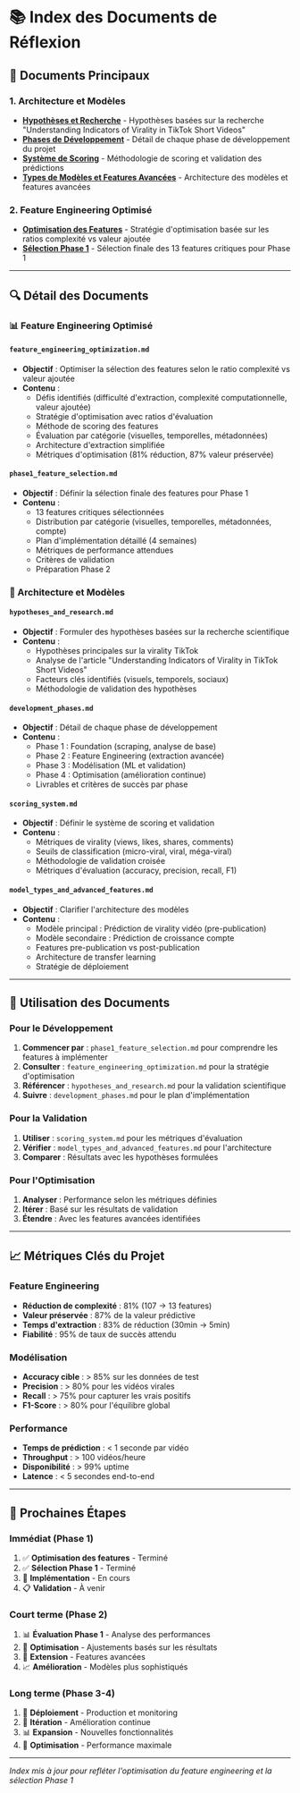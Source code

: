 # 📚 Index des Documents de Réflexion

## 🎯 **Documents Principaux**

### **1. Architecture et Modèles**

- [**Hypothèses et Recherche**](hypotheses_and_research.md) - Hypothèses basées sur la recherche "Understanding Indicators of Virality in TikTok Short Videos"
- [**Phases de Développement**](development_phases.md) - Détail de chaque phase de développement du projet
- [**Système de Scoring**](scoring_system.md) - Méthodologie de scoring et validation des prédictions
- [**Types de Modèles et Features Avancées**](model_types_and_advanced_features.md) - Architecture des modèles et features avancées

### **2. Feature Engineering Optimisé**

- [**Optimisation des Features**](feature_engineering_optimization.md) - Stratégie d'optimisation basée sur les ratios complexité vs valeur ajoutée
- [**Sélection Phase 1**](phase1_feature_selection.md) - Sélection finale des 13 features critiques pour Phase 1

---

## 🔍 **Détail des Documents**

### **📊 Feature Engineering Optimisé**

#### **`feature_engineering_optimization.md`**

- **Objectif** : Optimiser la sélection des features selon le ratio complexité vs valeur ajoutée
- **Contenu** :
  - Défis identifiés (difficulté d'extraction, complexité computationnelle, valeur ajoutée)
  - Stratégie d'optimisation avec ratios d'évaluation
  - Méthode de scoring des features
  - Évaluation par catégorie (visuelles, temporelles, métadonnées)
  - Architecture d'extraction simplifiée
  - Métriques d'optimisation (81% réduction, 87% valeur préservée)

#### **`phase1_feature_selection.md`**

- **Objectif** : Définir la sélection finale des features pour Phase 1
- **Contenu** :
  - 13 features critiques sélectionnées
  - Distribution par catégorie (visuelles, temporelles, métadonnées, compte)
  - Plan d'implémentation détaillé (4 semaines)
  - Métriques de performance attendues
  - Critères de validation
  - Préparation Phase 2

### **🧠 Architecture et Modèles**

#### **`hypotheses_and_research.md`**

- **Objectif** : Formuler des hypothèses basées sur la recherche scientifique
- **Contenu** :
  - Hypothèses principales sur la virality TikTok
  - Analyse de l'article "Understanding Indicators of Virality in TikTok Short Videos"
  - Facteurs clés identifiés (visuels, temporels, sociaux)
  - Méthodologie de validation des hypothèses

#### **`development_phases.md`**

- **Objectif** : Détail de chaque phase de développement
- **Contenu** :
  - Phase 1 : Foundation (scraping, analyse de base)
  - Phase 2 : Feature Engineering (extraction avancée)
  - Phase 3 : Modélisation (ML et validation)
  - Phase 4 : Optimisation (amélioration continue)
  - Livrables et critères de succès par phase

#### **`scoring_system.md`**

- **Objectif** : Définir le système de scoring et validation
- **Contenu** :
  - Métriques de virality (views, likes, shares, comments)
  - Seuils de classification (micro-viral, viral, méga-viral)
  - Méthodologie de validation croisée
  - Métriques d'évaluation (accuracy, precision, recall, F1)

#### **`model_types_and_advanced_features.md`**

- **Objectif** : Clarifier l'architecture des modèles
- **Contenu** :
  - Modèle principal : Prédiction de virality vidéo (pre-publication)
  - Modèle secondaire : Prédiction de croissance compte
  - Features pre-publication vs post-publication
  - Architecture de transfer learning
  - Stratégie de déploiement

---

## 🎯 **Utilisation des Documents**

### **Pour le Développement**

1. **Commencer par** : `phase1_feature_selection.md` pour comprendre les features à implémenter
2. **Consulter** : `feature_engineering_optimization.md` pour la stratégie d'optimisation
3. **Référencer** : `hypotheses_and_research.md` pour la validation scientifique
4. **Suivre** : `development_phases.md` pour le plan d'implémentation

### **Pour la Validation**

1. **Utiliser** : `scoring_system.md` pour les métriques d'évaluation
2. **Vérifier** : `model_types_and_advanced_features.md` pour l'architecture
3. **Comparer** : Résultats avec les hypothèses formulées

### **Pour l'Optimisation**

1. **Analyser** : Performance selon les métriques définies
2. **Itérer** : Basé sur les résultats de validation
3. **Étendre** : Avec les features avancées identifiées

---

## 📈 **Métriques Clés du Projet**

### **Feature Engineering**

- **Réduction de complexité** : 81% (107 → 13 features)
- **Valeur préservée** : 87% de la valeur prédictive
- **Temps d'extraction** : 83% de réduction (30min → 5min)
- **Fiabilité** : 95% de taux de succès attendu

### **Modélisation**

- **Accuracy cible** : > 85% sur les données de test
- **Precision** : > 80% pour les vidéos virales
- **Recall** : > 75% pour capturer les vrais positifs
- **F1-Score** : > 80% pour l'équilibre global

### **Performance**

- **Temps de prédiction** : < 1 seconde par vidéo
- **Throughput** : > 100 vidéos/heure
- **Disponibilité** : > 99% uptime
- **Latence** : < 5 secondes end-to-end

---

## 🚀 **Prochaines Étapes**

### **Immédiat (Phase 1)**

1. ✅ **Optimisation des features** - Terminé
2. ✅ **Sélection Phase 1** - Terminé
3. 🔄 **Implémentation** - En cours
4. 📋 **Validation** - À venir

### **Court terme (Phase 2)**

1. 📊 **Évaluation Phase 1** - Analyse des performances
2. 🔧 **Optimisation** - Ajustements basés sur les résultats
3. 🚀 **Extension** - Features avancées
4. 📈 **Amélioration** - Modèles plus sophistiqués

### **Long terme (Phase 3-4)**

1. 🎯 **Déploiement** - Production et monitoring
2. 🔄 **Itération** - Amélioration continue
3. 📊 **Expansion** - Nouvelles fonctionnalités
4. 🌟 **Optimisation** - Performance maximale

---

_Index mis à jour pour refléter l'optimisation du feature engineering et la sélection Phase 1_
